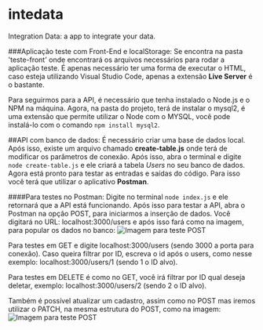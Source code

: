 # intedata
Integration Data: a app to integrate your data.

###Aplicação teste com Front-End e localStorage:
    Se encontra na pasta 'teste-front' onde encontrará os arquivos necessários para rodar a aplicação teste. É apenas necessário ter uma forma de executar o HTML, caso esteja utilizando Visual Studio Code, apenas a extensão **Live Server** é o bastante.

Para seguirmos para a API, é necessário que tenha instalado o Node.js e o NPM na máquina.
Agora, na pasta do projeto, terá de instalar o mysql2, é uma extensão que permite utilizar o Node com o MYSQL, você pode instalá-lo com o comando ```npm install mysql2```.  

##API com banco de dados:
    É necessário criar uma base de dados local. Após isso, existe um arquivo chamado **create-table.js** onde terá de modificar os parâmetros de conexão. Após isso, abra o terminal e digite ```node create-table.js``` e ele criará a tabela *Users* no seu banco de dados. Agora está pronto para testar as entradas e saídas do código. Para isso você terá que utilizar o aplicativo **Postman**. 

####Para testes no Postman:
Digite no terminal ```node index.js``` e ele retornará que a API está funcionando. Após isso para testar a API, abra o Postman na opção POST, para iniciarmos a inserção de dados. Você digitará no URL: localhost:3000/users
e após isso fará como na imagem, para popular os dados no banco:
![Imagem para teste POST](https://imgcloud.com.br/share/DyE2aWApJdwDS39T)

Para testes em GET e digite localhost:3000/users (sendo 3000 a porta para conexão). Caso queira filtrar por ID, escreva o id após o users, como nesse exemplo: localhost:3000/users/1 (sendo 1 o ID alvo).

Para testes em DELETE é como no GET, você irá filtrar por ID qual deseja deletar, exemplo: localhost:3000/users/2 (sendo 2 o ID alvo).

Também é possível atualizar um cadastro, assim como no POST mas iremos utilizar o PATCH, na mesma estrutura do POST, como na imagem:
![Imagem para teste POST](https://imgcloud.com.br/share/0DVLh7vQLjGWIFSJ)